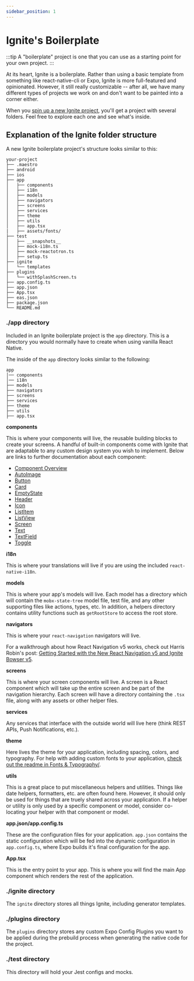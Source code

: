 ```yaml
---
sidebar_position: 1
---
```


# Ignite's Boilerplate

:::tip
A "boilerplate" project is one that you can use as a starting point for your own project.
:::

At its heart, Ignite is a boilerplate. Rather than using a basic template from something like react-native-cli or Expo, Ignite is more full-featured and opinionated. However, it still really customizable -- after all, we have many different types of projects we work on and don't want to be painted into a corner either.

When you [spin up a new Ignite project](../Guide.md), you'll get a project with several folders. Feel free to explore each one and see what's inside.

## Explanation of the Ignite folder structure

A new Ignite boilerplate project's structure looks similar to this:

```
your-project
├── .maestro
├── android
├── ios
├── app
│   ├── components
│   ├── i18n
│   ├── models
│   ├── navigators
│   ├── screens
│   ├── services
│   ├── theme
│   ├── utils
│   ├── app.tsx
|   ├── assets/fonts/
├── test
│   ├── __snapshots__
│   ├── mock-i18n.ts
│   ├── mock-reactotron.ts
│   ├── setup.ts
├── ignite
│   └── templates
├── plugins
│   └── withSplashScreen.ts
├── app.config.ts
├── app.json
├── App.tsx
├── eas.json
├── package.json
└── README.md
```

### ./app directory

Included in an Ignite boilerplate project is the `app` directory. This is a directory you would normally have to create when using vanilla React Native.

The inside of the `app` directory looks similar to the following:

```
app
│── components
│── i18n
├── models
├── navigators
├── screens
├── services
├── theme
├── utils
├── app.tsx
```

**components**

This is where your components will live, the reusable building blocks to create your screens. A handful of built-in components come with Ignite that are adaptable to any custom design system you wish to implement. Below are links to further documentation about each component:

- [Component Overview](../)
- [AutoImage](../boilerplate/app/components/AutoImage.md)
- [Button](../boilerplate/app/components/Button.md)
- [Card](../boilerplate/app/components/Card.md)
- [EmptyState](../boilerplate/app/components/EmptyState.md)
- [Header](../boilerplate/app/components/Header.md)
- [Icon](../boilerplate/app/components/Icon.md)
- [ListItem](../boilerplate/app/components/ListItem.md)
- [ListView](../boilerplate/app/components/ListView.md)
- [Screen](../boilerplate/app/components/Screen.md)
- [Text](../boilerplate/app/components/Text.md)
- [TextField](../boilerplate/app/components/TextField.md)
- [Toggle](../boilerplate/app/components/Toggle.md)

**i18n**

This is where your translations will live if you are using the included `react-native-i18n`.

**models**

This is where your app's models will live. Each model has a directory which will contain the `mobx-state-tree` model file, test file, and any other supporting files like actions, types, etc. In addition, a helpers directory contains utility functions such as `getRootStore` to access the root store.

**navigators**

This is where your `react-navigation` navigators will live.

For a walkthrough about how React Navigation v5 works, check out Harris Robin's post: [Getting Started with the New React Navigation v5 and Ignite Bowser v5](https://shift.infinite.red/getting-started-with-the-new-react-navigation-v5-and-ignite-bowser-v5-31fb4a57f2b9).

**screens**

This is where your screen components will live. A screen is a React component which will take up the entire screen and be part of the navigation hierarchy. Each screen will have a directory containing the `.tsx` file, along with any assets or other helper files.

**services**

Any services that interface with the outside world will live here (think REST APIs, Push Notifications, etc.).

**theme**

Here lives the theme for your application, including spacing, colors, and typography. For help with adding custom fonts to your application, [check out the readme in Fonts & Typography/](../boilerplate/app/theme/typography.ts.md).

**utils**

This is a great place to put miscellaneous helpers and utilities. Things like date helpers, formatters, etc. are often found here. However, it should only be used for things that are truely shared across your application. If a helper or utility is only used by a specific component or model, consider co-locating your helper with that component or model.

**app.json/app.config.ts**

These are the configuration files for your application. `app.json` contains the static configuration which will be fed into the dynamic configuration in `app.config.ts`, where Expo builds it's final configuration for the app.

**App.tsx**

This is the entry point to your app. This is where you will find the main App component which renders the rest of the application.

### ./ignite directory

The `ignite` directory stores all things Ignite, including generator templates.

### ./plugins directory

The `plugins` directory stores any custom Expo Config Plugins you want to be applied during the prebuild process when generating the native code for the project.

### ./test directory

This directory will hold your Jest configs and mocks.

